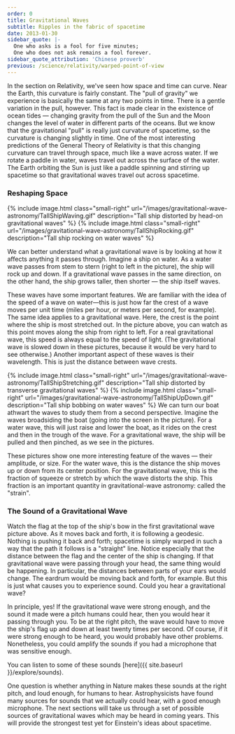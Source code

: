 ```yaml
---
order: 0
title: Gravitational Waves
subtitle: Ripples in the fabric of spacetime
date: 2013-01-30
sidebar_quote: |-
  One who asks is a fool for five minutes;
  One who does not ask remains a fool forever.
sidebar_quote_attribution: 'Chinese proverb'
previous: /science/relativity/warped-point-of-view
---
```


In the section on Relativity, we've seen how space and time can curve. Near the Earth, this
curvature is fairly constant. The "pull of gravity" we experience is basically the same at any two
points in time. There is a gentle variation in the pull, however. This fact is made clear in the
existence of ocean tides — changing gravity from the pull of the Sun and the Moon changes the level
of water in different parts of the oceans. But we know that the gravitational "pull" is really just
curvature of spacetime, so the curvature is changing slightly in time. One of the most interesting
predictions of the General Theory of Relativity is that this changing curvature can travel through
space, much like a wave across water. If we rotate a paddle in water, waves travel out across the
surface of the water. The Earth orbiting the Sun is just like a paddle spinning and stirring up
spacetime so that gravitational waves travel out across spacetime.

 
### Reshaping Space

{% include image.html class="small-right" url="/images/gravitational-wave-astronomy/TallShipWaving.gif"
   description="Tall ship distorted by head-on gravitational waves" %}
{% include image.html class="small-right" url="/images/gravitational-wave-astronomy/TallShipRocking.gif"
   description="Tall ship rocking on water waves" %}

We can better understand what a gravitational wave is by looking at how it affects anything it
passes through. Imagine a ship on water. As a water wave passes from stem to stern (right to left in
the picture), the ship will rock up and down. If a gravitational wave passes in the same direction,
on the other hand, the ship grows taller, then shorter — the ship itself waves.

These waves have some important features. We are familiar with the idea of the speed of a wave on
water—this is just how far the crest of a wave moves per unit time (miles per hour, or meters per
second, for example). The same idea applies to a gravitational wave. Here, the crest is the point
where the ship is most stretched out. In the picture above, you can watch as this point moves along
the ship from right to left. For a real gravitational wave, this speed is always equal to the speed
of light. (The gravitational wave is slowed down in these pictures, because it would be very hard to
see otherwise.) Another important aspect of these waves is their wavelength. This is just the
distance between wave crests.

{% include image.html class="small-right" url="/images/gravitational-wave-astronomy/TallShipStretching.gif"
   description="Tall ship distorted by transverse gravitational waves" %}
{% include image.html class="small-right" url="/images/gravitational-wave-astronomy/TallShipUpDown.gif"
   description="Tall ship bobbing on water waves" %}
We can turn our boat athwart the waves to study them from a second perspective. Imagine the waves
broadsiding the boat (going into the screen in the picture). For a water wave, this will just raise
and lower the boat, as it rides on the crest and then in the trough of the wave. For a gravitational
wave, the ship will be pulled and then pinched, as we see in the pictures.

These pictures show one more interesting feature of the waves — their amplitude, or size. For the
water wave, this is the distance the ship moves up or down from its center position. For the
gravitational wave, this is the fraction of squeeze or stretch by which the wave distorts the ship.
This fraction is an important quantity in gravitational-wave astronomy: called the "strain".

 
### The Sound of a Gravitational Wave
 
Watch the flag at the top of the ship's bow in the first gravitational wave picture above. As it
moves back and forth, it is following a geodesic. Nothing is pushing it back and forth; spacetime is
simply warped in such a way that the path it follows is a "straight" line. Notice especially that
the distance between the flag and the center of the ship is changing. If that gravitational wave
were passing through your head, the same thing would be happening. In particular, the distances
between parts of your ears would change. The eardrum would be moving back and forth, for
example. But this is just what causes you to experience sound. Could you hear a gravitational wave?

In principle, yes! If the gravitational wave were strong enough, and the sound it made were a pitch
humans could hear, then you would hear it passing through you. To be at the right pitch, the wave
would have to move the ship's flag up and down at least twenty times per second. Of course, if it
were strong enough to be heard, you would probably have other problems. Nonetheless, you could
amplify the sounds if you had a microphone that was sensitive enough.

You can listen to some of these sounds [here]({{ site.baseurl }}/explore/sounds).

One question is whether anything in Nature makes these sounds at the right pitch, and loud enough,
for humans to hear. Astrophysicists have found many sources for sounds that we actually could hear,
with a good enough microphone. The next sections will take us through a set of possible sources of
gravitational waves which may be heard in coming years. This will provide the strongest test yet for
Einstein's ideas about spacetime.

 
